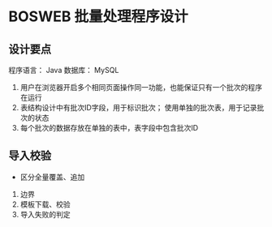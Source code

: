 # BOSWEB 批量处理程序设计

## 设计要点

程序语言： Java
数据库： MySQL

1. 用户在浏览器开启多个相同页面操作同一功能，也能保证只有一个批次的程序在运行
2. 表结构设计中有批次ID字段，用于标识批次； 使用单独的批次表，用于记录批次的状态
3. 每个批次的数据存放在单独的表中，表字段中包含批次ID

## 导入校验

- 区分全量覆盖、追加

1. 边界
2. 模板下载、校验
3. 导入失败的判定